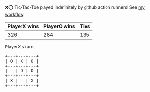 :x::o: Tic-Tac-Toe played indefinitely by github action runners! See [my workflow](.github/workflows/play.yaml).

|PlayerX wins|PlayerO wins|Ties|
|-|-|-|
|326|284|135|

PlayerX's turn.

<pre>
+---+---+---+
| O | X | O |
+---+---+---+
|   | O | O |
+---+---+---+
| X |   | X |
+---+---+---+
</pre>
